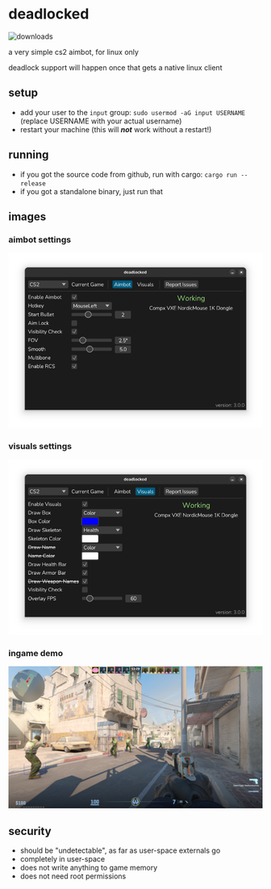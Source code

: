 # deadlocked

![downloads](https://img.shields.io/github/downloads/avitran0/deadlocked/total?color=blue)

a very simple cs2 aimbot, for linux only

deadlock support will happen once that gets a native linux client

## setup

- add your user to the `input` group: `sudo usermod -aG input USERNAME` (replace USERNAME with your actual username)
- restart your machine (this will ***not*** work without a restart!)

## running

- if you got the source code from github, run with cargo: `cargo run --release`
- if you got a standalone binary, just run that

## images

### aimbot settings

![demo](docs/demo_aimbot.png)

### visuals settings

![demo](docs/demo_visuals.png)

### ingame demo

![demo](docs/demo_ingame.png)

## security

- should be "undetectable", as far as user-space externals go
- completely in user-space
- does not write anything to game memory
- does not need root permissions
